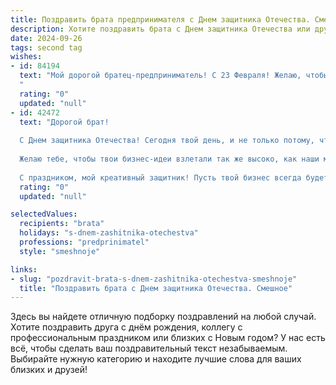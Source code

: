 ```yaml
---
title: Поздравить брата предпринимателя с Днем защитника Отечества. Смешное
description: Хотите поздравить брата с Днем защитника Отечества или другим праздником? Наш ИИ создаст незабываемое поздравление, а вы обязательно выделитесь среди других.  
date: 2024-09-26
tags: second tag
wishes:
- id: 84194
  text: "Мой дорогой братец-предприниматель! С 23 Февраля! Желаю, чтобы твои сделки были настолько же удачными, как твои шутки (а они, как известно, ниже пояса, но это мы любим!), а конкуренты убегали от тебя так же быстро, как я от твоих \"шуточных\" подшучиваний в детстве.  Пусть фортуна тебе улыбается, а отпуск будет долгим и жарким (в хорошем смысле, конечно!).  Короче, будь круче всех и богаче всех —  и не забывай, кому ты этим обязан! ;)
  "
  rating: "0"
  updated: "null"
- id: 42472
  text: "Дорогой брат!
  
  С Днем защитника Отечества! Сегодня твой день, и не только потому, что ты защитник, но и потому, что ты — предприниматель! Ты как настоящий супергерой: ставишь цели, борешься с трудностями, а иногда даже побеждаешь в битве с годовым отчетом!
  
  Желаю тебе, чтобы твои бизнес-идеи взлетали так же высоко, как наши мечты друг о друге в детстве! Пусть клиенты всегда сами приходят, а конкуренты — просто завидуют твоим успехам! Помни: иногда для победы достаточно просто шутливо обыграть ситуацию и сходить с работы пораньше на шашлык!
  
  С праздником, мой креативный защитник! Пусть твой бизнес всегда будет на плаву, а жизнь — полна ярких моментов!"
  rating: "0"
  updated: "null"

selectedValues:
  recipients: "brata"
  holidays: "s-dnem-zashitnika-otechestva"
  professions: "predprinimatel"
  style: "smeshnoje"

links:
- slug: "pozdravit-brata-s-dnem-zashitnika-otechestva-smeshnoje"
  title: "Поздравить брата с Днем защитника Отечества. Смешное"
---
```


Здесь вы найдете отличную подборку поздравлений на любой случай.
Хотите поздравить друга с днём рождения, коллегу с профессиональным праздником или близких с Новым годом? У нас есть всё, чтобы сделать ваш поздравительный текст незабываемым. Выбирайте нужную категорию и находите лучшие слова для ваших близких и друзей!
